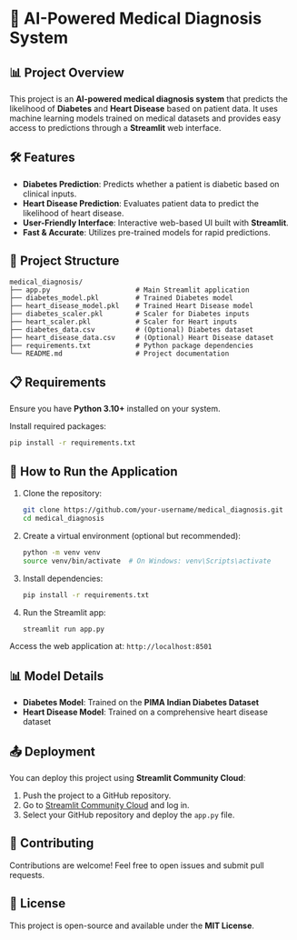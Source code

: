 # 🏥 AI-Powered Medical Diagnosis System

## 📊 Project Overview
This project is an **AI-powered medical diagnosis system** that predicts the likelihood of **Diabetes** and **Heart Disease** based on patient data. It uses machine learning models trained on medical datasets and provides easy access to predictions through a **Streamlit** web interface.

## 🛠️ Features
- **Diabetes Prediction**: Predicts whether a patient is diabetic based on clinical inputs.
- **Heart Disease Prediction**: Evaluates patient data to predict the likelihood of heart disease.
- **User-Friendly Interface**: Interactive web-based UI built with **Streamlit**.
- **Fast & Accurate**: Utilizes pre-trained models for rapid predictions.

## 📂 Project Structure
```
medical_diagnosis/
├── app.py                     # Main Streamlit application
├── diabetes_model.pkl         # Trained Diabetes model
├── heart_disease_model.pkl    # Trained Heart Disease model
├── diabetes_scaler.pkl        # Scaler for Diabetes inputs
├── heart_scaler.pkl           # Scaler for Heart inputs
├── diabetes_data.csv          # (Optional) Diabetes dataset
├── heart_disease_data.csv     # (Optional) Heart Disease dataset
├── requirements.txt           # Python package dependencies
└── README.md                  # Project documentation
```

## 📋 Requirements
Ensure you have **Python 3.10+** installed on your system.

Install required packages:
```bash
pip install -r requirements.txt
```

## 🚀 How to Run the Application
1. Clone the repository:
   ```bash
   git clone https://github.com/your-username/medical_diagnosis.git
   cd medical_diagnosis
   ```

2. Create a virtual environment (optional but recommended):
   ```bash
   python -m venv venv
   source venv/bin/activate  # On Windows: venv\Scripts\activate
   ```

3. Install dependencies:
   ```bash
   pip install -r requirements.txt
   ```

4. Run the Streamlit app:
   ```bash
   streamlit run app.py
   ```

Access the web application at: `http://localhost:8501`

## 📊 Model Details
- **Diabetes Model**: Trained on the **PIMA Indian Diabetes Dataset**
- **Heart Disease Model**: Trained on a comprehensive heart disease dataset

## 📤 Deployment
You can deploy this project using **Streamlit Community Cloud**:
1. Push the project to a GitHub repository.
2. Go to [Streamlit Community Cloud](https://share.streamlit.io/) and log in.
3. Select your GitHub repository and deploy the `app.py` file.

## 🤝 Contributing
Contributions are welcome! Feel free to open issues and submit pull requests.

## 📄 License
This project is open-source and available under the **MIT License**.